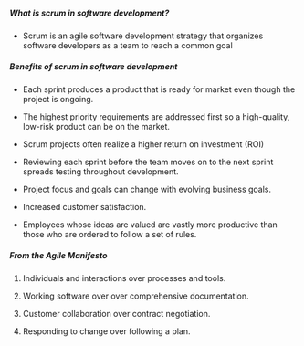 ##### What is scrum in software development?

- Scrum is an agile software development strategy that organizes software developers as a team to reach a common goal

##### Benefits of scrum in software development

- Each sprint produces a product that is ready for market even though the project is ongoing.

- The highest priority requirements are addressed first so a high-quality, low-risk product can be on the market.

- Scrum projects often realize a higher return on investment (ROI)

- Reviewing each sprint before the team moves on to the next sprint spreads testing throughout development.

- Project focus and goals can change with evolving business goals.

- Increased customer satisfaction.

- Employees whose ideas are valued are vastly more productive than those who are ordered to follow a set of rules.

##### From the Agile Manifesto

1. Individuals and interactions over processes and tools.

2. Working software over over comprehensive documentation.

3. Customer collaboration over contract negotiation.

4. Responding to change over following a plan.
